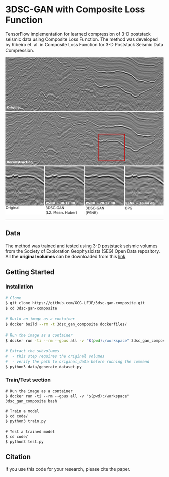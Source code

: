 # 3DSC-GAN with Composite Loss Function

TensorFlow implementation for learned compression of 3-D poststack seismic data using Composite Loss Function. The method was developed by Ribeiro et. al. in Composite Loss Function for 3-D Poststack Seismic Data Compression.

![Comparison of a reconstructed 2-D slice (300 × 900 pixels) from Poseidon3D volume compressed with extremely low target bit rate (0.1 bpv)](images/reconstruction.png)

-------------------------------------------------

## Data
The method was trained and tested using 3-D poststack seismic volumes from the Society of Exploration Geophysicists (SEG) Open Data repository. All the **original volumes** can be downloaded from this [link](http://www.gcg.ufjf.br/files/3dsc-gan/original_data.zip)

## Getting Started

### Installation
```bash
# Clone
$ git clone https://github.com/GCG-UFJF/3dsc-gan-composite.git
$ cd 3dsc-gan-composite

# Build an image as a container
$ docker build --rm -t 3dsc_gan_composite dockerfiles/

# Run the image as a container
$ docker run -ti --rm --gpus all -v "$(pwd):/workspace" 3dsc_gan_composite bash

# Extract the subvolumes
#  - this step requires the original volumes
#  - verify the path to original_data before running the command
$ python3 data/generate_dataset.py
```

### Train/Test section
```
# Run the image as a container
$ docker run -ti --rm --gpus all -v "$(pwd):/workspace" 3dsc_gan_composite bash

# Train a model
$ cd code/
$ python3 train.py

# Test a trained model
$ cd code/
$ python3 test.py
```


## Citation
If you use this code for your research, please cite the paper.

